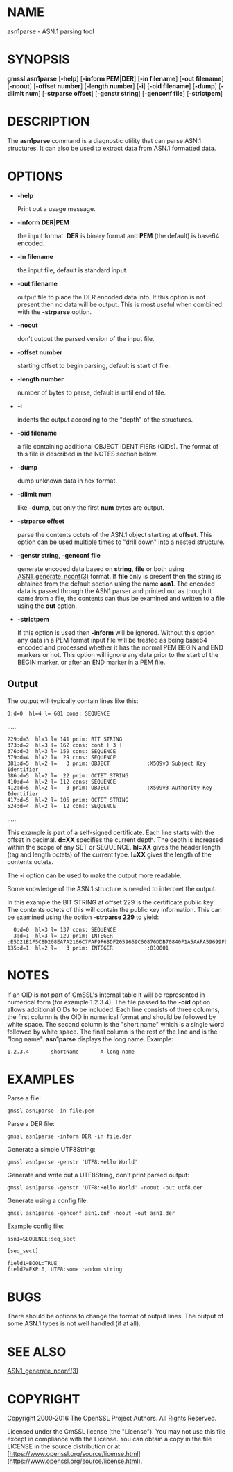 # NAME

asn1parse - ASN.1 parsing tool

# SYNOPSIS

**gmssl** **asn1parse**
\[**-help**\]
\[**-inform PEM|DER**\]
\[**-in filename**\]
\[**-out filename**\]
\[**-noout**\]
\[**-offset number**\]
\[**-length number**\]
\[**-i**\]
\[**-oid filename**\]
\[**-dump**\]
\[**-dlimit num**\]
\[**-strparse offset**\]
\[**-genstr string**\]
\[**-genconf file**\]
\[**-strictpem**\]

# DESCRIPTION

The **asn1parse** command is a diagnostic utility that can parse ASN.1
structures. It can also be used to extract data from ASN.1 formatted data.

# OPTIONS

- **-help**

    Print out a usage message.

- **-inform** **DER|PEM**

    the input format. **DER** is binary format and **PEM** (the default) is base64
    encoded.

- **-in filename**

    the input file, default is standard input

- **-out filename**

    output file to place the DER encoded data into. If this
    option is not present then no data will be output. This is most useful when
    combined with the **-strparse** option.

- **-noout**

    don't output the parsed version of the input file.

- **-offset number**

    starting offset to begin parsing, default is start of file.

- **-length number**

    number of bytes to parse, default is until end of file.

- **-i**

    indents the output according to the "depth" of the structures.

- **-oid filename**

    a file containing additional OBJECT IDENTIFIERs (OIDs). The format of this
    file is described in the NOTES section below.

- **-dump**

    dump unknown data in hex format.

- **-dlimit num**

    like **-dump**, but only the first **num** bytes are output.

- **-strparse offset**

    parse the contents octets of the ASN.1 object starting at **offset**. This
    option can be used multiple times to "drill down" into a nested structure.

- **-genstr string**, **-genconf file**

    generate encoded data based on **string**, **file** or both using
    [ASN1\_generate\_nconf(3)](http://man.he.net/man3/ASN1_generate_nconf) format. If **file** only is
    present then the string is obtained from the default section using the name
    **asn1**. The encoded data is passed through the ASN1 parser and printed out as
    though it came from a file, the contents can thus be examined and written to a
    file using the **out** option.

- **-strictpem**

    If this option is used then **-inform** will be ignored. Without this option any
    data in a PEM format input file will be treated as being base64 encoded and
    processed whether it has the normal PEM BEGIN and END markers or not. This
    option will ignore any data prior to the start of the BEGIN marker, or after an
    END marker in a PEM file.

## Output

The output will typically contain lines like this:

    0:d=0  hl=4 l= 681 cons: SEQUENCE

.....

    229:d=3  hl=3 l= 141 prim: BIT STRING
    373:d=2  hl=3 l= 162 cons: cont [ 3 ]
    376:d=3  hl=3 l= 159 cons: SEQUENCE
    379:d=4  hl=2 l=  29 cons: SEQUENCE
    381:d=5  hl=2 l=   3 prim: OBJECT            :X509v3 Subject Key Identifier
    386:d=5  hl=2 l=  22 prim: OCTET STRING
    410:d=4  hl=2 l= 112 cons: SEQUENCE
    412:d=5  hl=2 l=   3 prim: OBJECT            :X509v3 Authority Key Identifier
    417:d=5  hl=2 l= 105 prim: OCTET STRING
    524:d=4  hl=2 l=  12 cons: SEQUENCE

.....

This example is part of a self-signed certificate. Each line starts with the
offset in decimal. **d=XX** specifies the current depth. The depth is increased
within the scope of any SET or SEQUENCE. **hl=XX** gives the header length
(tag and length octets) of the current type. **l=XX** gives the length of
the contents octets.

The **-i** option can be used to make the output more readable.

Some knowledge of the ASN.1 structure is needed to interpret the output.

In this example the BIT STRING at offset 229 is the certificate public key.
The contents octets of this will contain the public key information. This can
be examined using the option **-strparse 229** to yield:

      0:d=0  hl=3 l= 137 cons: SEQUENCE
      3:d=1  hl=3 l= 129 prim: INTEGER           :E5D21E1F5C8D208EA7A2166C7FAF9F6BDF2059669C60876DDB70840F1A5AAFA59699FE471F379F1DD6A487E7D5409AB6A88D4A9746E24B91D8CF55DB3521015460C8EDE44EE8A4189F7A7BE77D6CD3A9AF2696F486855CF58BF0EDF2B4068058C7A947F52548DDF7E15E96B385F86422BEA9064A3EE9E1158A56E4A6F47E5897
    135:d=1  hl=2 l=   3 prim: INTEGER           :010001

# NOTES

If an OID is not part of GmSSL's internal table it will be represented in
numerical form (for example 1.2.3.4). The file passed to the **-oid** option
allows additional OIDs to be included. Each line consists of three columns,
the first column is the OID in numerical format and should be followed by white
space. The second column is the "short name" which is a single word followed
by white space. The final column is the rest of the line and is the
"long name". **asn1parse** displays the long name. Example:

`1.2.3.4       shortName       A long name`

# EXAMPLES

Parse a file:

    gmssl asn1parse -in file.pem

Parse a DER file:

    gmssl asn1parse -inform DER -in file.der

Generate a simple UTF8String:

    gmssl asn1parse -genstr 'UTF8:Hello World'

Generate and write out a UTF8String, don't print parsed output:

    gmssl asn1parse -genstr 'UTF8:Hello World' -noout -out utf8.der

Generate using a config file:

    gmssl asn1parse -genconf asn1.cnf -noout -out asn1.der

Example config file:

    asn1=SEQUENCE:seq_sect

    [seq_sect]

    field1=BOOL:TRUE
    field2=EXP:0, UTF8:some random string

# BUGS

There should be options to change the format of output lines. The output of some
ASN.1 types is not well handled (if at all).

# SEE ALSO

[ASN1\_generate\_nconf(3)](http://man.he.net/man3/ASN1_generate_nconf)

# COPYRIGHT

Copyright 2000-2016 The OpenSSL Project Authors. All Rights Reserved.

Licensed under the GmSSL license (the "License").  You may not use
this file except in compliance with the License.  You can obtain a copy
in the file LICENSE in the source distribution or at
[https://www.openssl.org/source/license.html](https://www.openssl.org/source/license.html).
